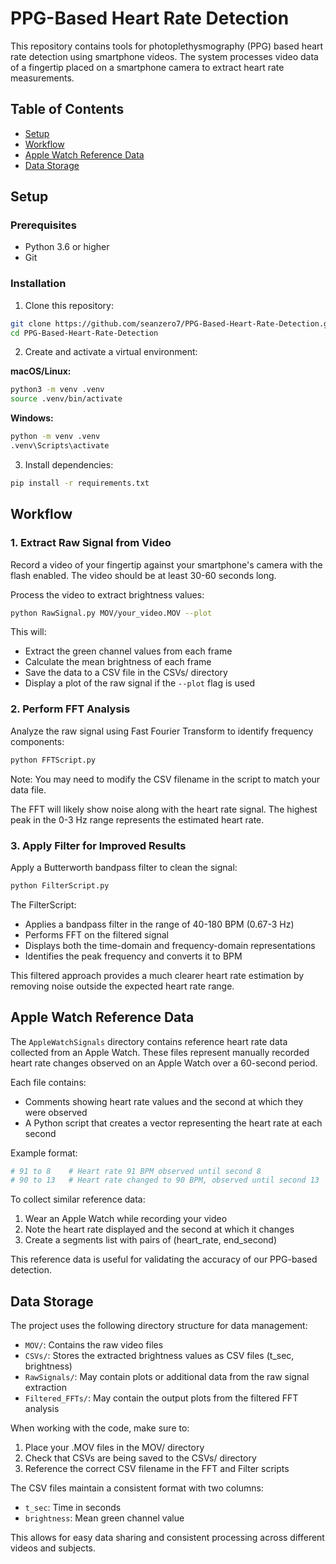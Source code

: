 # PPG-Based Heart Rate Detection

This repository contains tools for photoplethysmography (PPG) based heart rate detection using smartphone videos. The system processes video data of a fingertip placed on a smartphone camera to extract heart rate measurements.

## Table of Contents
- [Setup](#setup)
- [Workflow](#workflow)
- [Apple Watch Reference Data](#apple-watch-reference-data)
- [Data Storage](#data-storage)

## Setup

### Prerequisites
- Python 3.6 or higher
- Git

### Installation

1. Clone this repository:
```bash
git clone https://github.com/seanzero7/PPG-Based-Heart-Rate-Detection.git
cd PPG-Based-Heart-Rate-Detection
```

2. Create and activate a virtual environment:

**macOS/Linux:**
```bash
python3 -m venv .venv
source .venv/bin/activate
```

**Windows:**
```bash
python -m venv .venv
.venv\Scripts\activate
```

3. Install dependencies:
```bash
pip install -r requirements.txt
```

## Workflow

### 1. Extract Raw Signal from Video

Record a video of your fingertip against your smartphone's camera with the flash enabled. The video should be at least 30-60 seconds long. 

Process the video to extract brightness values:

```bash
python RawSignal.py MOV/your_video.MOV --plot
```

This will:
- Extract the green channel values from each frame
- Calculate the mean brightness of each frame
- Save the data to a CSV file in the CSVs/ directory
- Display a plot of the raw signal if the `--plot` flag is used

### 2. Perform FFT Analysis

Analyze the raw signal using Fast Fourier Transform to identify frequency components:

```bash
python FFTScript.py
```

Note: You may need to modify the CSV filename in the script to match your data file.

The FFT will likely show noise along with the heart rate signal. The highest peak in the 0-3 Hz range represents the estimated heart rate.

### 3. Apply Filter for Improved Results

Apply a Butterworth bandpass filter to clean the signal:

```bash
python FilterScript.py
```

The FilterScript:
- Applies a bandpass filter in the range of 40-180 BPM (0.67-3 Hz)
- Performs FFT on the filtered signal
- Displays both the time-domain and frequency-domain representations
- Identifies the peak frequency and converts it to BPM

This filtered approach provides a much clearer heart rate estimation by removing noise outside the expected heart rate range.

## Apple Watch Reference Data

The `AppleWatchSignals` directory contains reference heart rate data collected from an Apple Watch. These files represent manually recorded heart rate changes observed on an Apple Watch over a 60-second period.

Each file contains:
- Comments showing heart rate values and the second at which they were observed
- A Python script that creates a vector representing the heart rate at each second

Example format:
```python
# 91 to 8    # Heart rate 91 BPM observed until second 8
# 90 to 13   # Heart rate changed to 90 BPM, observed until second 13
```

To collect similar reference data:
1. Wear an Apple Watch while recording your video
2. Note the heart rate displayed and the second at which it changes
3. Create a segments list with pairs of (heart_rate, end_second)

This reference data is useful for validating the accuracy of our PPG-based detection.

## Data Storage

The project uses the following directory structure for data management:

- `MOV/`: Contains the raw video files
- `CSVs/`: Stores the extracted brightness values as CSV files (t_sec, brightness)
- `RawSignals/`: May contain plots or additional data from the raw signal extraction
- `Filtered_FFTs/`: May contain the output plots from the filtered FFT analysis

When working with the code, make sure to:
1. Place your .MOV files in the MOV/ directory
2. Check that CSVs are being saved to the CSVs/ directory
3. Reference the correct CSV filename in the FFT and Filter scripts

The CSV files maintain a consistent format with two columns:
- `t_sec`: Time in seconds
- `brightness`: Mean green channel value

This allows for easy data sharing and consistent processing across different videos and subjects. 